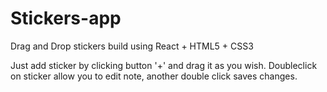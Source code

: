 # Stickers-app
Drag and Drop stickers build using React + HTML5 + CSS3

Just add sticker by clicking button '+' and drag it as you wish. Doubleclick on sticker allow  you to edit note, another double click saves changes.
